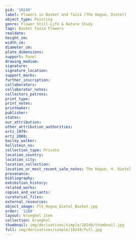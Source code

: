 ```yaml
---
pid: '18249'
label: Flowers in Basket and Tazza (The Hague, Dietel)
object_type: Painting
genre: Flower Still-Life & Nature Study
tags: Basket Tazza Flowers
realdate: 
height_cm: 
width_cm: 
diameter_cm: 
plate_dimensions: 
support: Panel
drawing_medium: 
signature: 
signature_location: 
support_marks: 
further_inscription: 
collaborators: 
collaborator_notes: 
collectors_patrons: 
print_type: 
print_notes: 
printmaker: 
publisher: 
states: 
our_attribution: 
other_attribution_authorities: 
ertz_1979: 
ertz_2008: 
bailey_walker: 
hollstein_no: 
collection_type: Private
location_country: 
location_city: 
location_collection: 
location_or_most_recent_sale_notes: The Hague, H. Dietel
provenance: 
bibliography: 
exhibition_history: 
related_works: 
copies_and_variants: 
curatorial_files: 
external_resources: 
object_image: FlS_Hague_Dietel_Basket.jpg
order: '1288'
layout: brueghel_item
collection: brueghel
thumbnail: img/derivatives/simple/18249/thumbnail.jpg
full: img/derivatives/simple/18249/full.jpg
---
```

